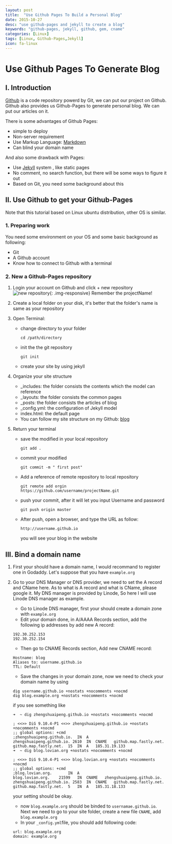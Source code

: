 ```yaml
---
layout: post
title:  "Use Github Pages To Build a Personal Blog"
date: 2015-10-27
desc: "use github-pages and jekyll to create a blog"
keywords: "github-pages, jekyll, github, gem, cname"
categories: [Linux]
tags: [Linux, Github-Pages,Jekyll]
icon: fa-linux
---
```



# Use Github Pages To Generate Blog

## I. Introduction

[Github](https://github.com/) is a code repository powerd by Git, we can put our project on Github. Github also provides us Github-Pages to generate personal blog. We can put our articles on it.

There is some advantages of Github Pages:

*	simple to deploy
*	Non-server requirement
*	Use Markup Language: [Markdown](https://help.github.com/articles/markdown-basics/)
*	Can blind your domain name

And also some drawback with Pages:

*	Use [Jekyll](https://github.com/jekyll/jekyll) system , like static pages
*	No comment, no search function, but there will be some ways to figure it out
*	Based on Git, you need some background about this

## II. Use Github to get your Github-Pages

Note that this tutorial based on Linux ubuntu distribution, other OS is similar.

### 1. Preparing work

You need some environment on your OS and some basic background as following:

*	Git
*	A Github account
*	Know how to connect to Github with a terminal

### 2. New a Github-Pages repository

1.	Login your account on Github and click + new repository ![new repository](https://github.com/ZhengshuaiPENG/BlogPictures/blob/master/Use%20Github%20Pages%20To%20Generate%20Blog/new_repository.png?raw=true){: .img-responsive} Remember the projectName!

2.	Create a local  folder on your disk, it's better that the folder's name is same as your repository

3.	Open Terminal:
	*	change directory to your folder

		```
		cd /path/directory
		```
	*	init the the git repository

		```
		git init
		```
	*	create your site by using jekyll


4.	Organize your site structure
	*	_includes: the folder consists the contents which the model can reference
	*	_layouts: the folder consists the common pages
	*	_posts: the folder consists the articles of blog
	*	_config.yml: the configuration of Jekyll model
	*	index.html: the default page
	*	You can follow my site structure on my Github: [blog](https://github.com/ZhengshuaiPENG/zhengshuaipeng.github.io)

5. Return your terminal
	*	save the modified in your local repository

		```
		git add .
		```
	*	commit your modified

		```
		git commit -m " first post"
		```
	*	Add a reference of remote repository to local repository

		```
		git remote add orgin https://github.com/username/projectName.git
		```
	*	push your commit, after it will let you input Username and password

		```
		git push origin master
		```
	*	After push, open a browser, and type the URL as follow:

		```
		http://username.github.io
		```

		you will see your blog in the website

## III. Bind a domain name

1.  First your should have a domain name, I would recommand to register one in Godaddy. Let's suppose that you have ```example.org```
2.  Go to your DNS Manager or DNS provider, we need to set the A record and CName here. As to what is A record and what is CName, please google it. My DNS manager is provided by Linode, So here I will use Linode DNS manager as example.
    *   Go to Linode DNS manager, first your should create a domain zone with ```example.org```
    *   Edit your domain done, in A/AAAA Records section, add the following ip addresses by add new A record:

    ```
    192.30.252.153
    192.30.252.154
    ```

    *   Then go to CNAME Records section, Add new CNAME record:

    ```
    Hostname: blog
    Aliases to: username.github.io
    TTL: Default
    ```

    *   Save the changes in your domain zone, now we need to check your domain name by using

    ```
    dig username.github.io +nostats +nocomments +nocmd
    dig blog.example.org +nostats +nocomments +nocmd
    ```

    if you see something like

    ```
    ➜  ~ dig zhengshuaipeng.github.io +nostats +nocomments +nocmd

    ; <<>> DiG 9.10.4-P1 <<>> zhengshuaipeng.github.io +nostats +nocomments +nocmd
    ;; global options: +cmd
    ;zhengshuaipeng.github.io.	IN	A
    zhengshuaipeng.github.io. 2610	IN	CNAME	github.map.fastly.net.
    github.map.fastly.net.	15	IN	A	185.31.19.133
    ➜  ~ dig blog.lovian.org +nostats +nocomments +nocmd

    ; <<>> DiG 9.10.4-P1 <<>> blog.lovian.org +nostats +nocomments +nocmd
    ;; global options: +cmd
    ;blog.lovian.org.		IN	A
    blog.lovian.org.	21599	IN	CNAME	zhengshuaipeng.github.io.
    zhengshuaipeng.github.io. 2583	IN	CNAME	github.map.fastly.net.
    github.map.fastly.net.	5	IN	A	185.31.18.133

    ```

    your setting should be okay.

    *   now ```blog.example.org``` should be binded to ```usernamae.github.io```. Next we need to go to your site folder, create a new file ```CNAME```, add ```blog.example.org```
    *   In your ```_config.yml```file, you should add following code:

    ```
    url: blog.example.org
    domain: example.org
    ```

